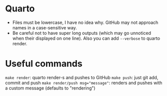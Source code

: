 # Quarto
- Files must be lowercase, I have no idea why. GitHub may not approach names in a case-sensitive way.
- Be careful not to have super long outputs (which may go unnoticed when their displayed on one line). Also you can add `--verbose` to quarto render.

# Useful commands
`make render`: quarto render-s and pushes to GitHub
`make push`: just git add, commit and push
`make render/push msg="message"`: renders and pushes with a custom message (defaults to "rendering")